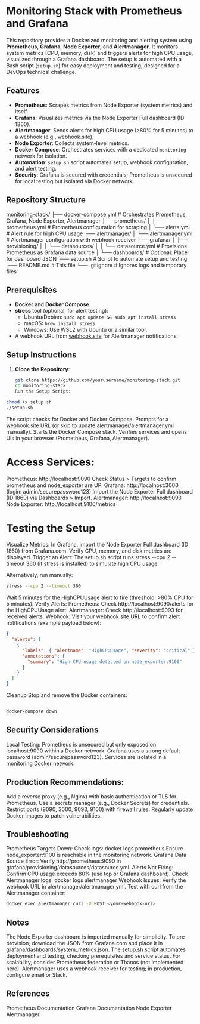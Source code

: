# Monitoring Stack with Prometheus and Grafana

This repository provides a Dockerized monitoring and alerting system using **Prometheus**, **Grafana**, **Node Exporter**, and **Alertmanager**. It monitors system metrics (CPU, memory, disk) and triggers alerts for high CPU usage, visualized through a Grafana dashboard. The setup is automated with a Bash script (`setup.sh`) for easy deployment and testing, designed for a DevOps technical challenge.

## Features

- **Prometheus**: Scrapes metrics from Node Exporter (system metrics) and itself.
- **Grafana**: Visualizes metrics via the Node Exporter Full dashboard (ID 1860).
- **Alertmanager**: Sends alerts for high CPU usage (>80% for 5 minutes) to a webhook (e.g., webhook.site).
- **Node Exporter**: Collects system-level metrics.
- **Docker Compose**: Orchestrates services with a dedicated `monitoring` network for isolation.
- **Automation**: `setup.sh` script automates setup, webhook configuration, and alert testing.
- **Security**: Grafana is secured with credentials; Prometheus is unsecured for local testing but isolated via Docker network.

## Repository Structure

monitoring-stack/
├── docker-compose.yml # Orchestrates Prometheus, Grafana, Node Exporter, Alertmanager
├── prometheus/
│ ├── prometheus.yml # Prometheus configuration for scraping
│ └── alerts.yml # Alert rule for high CPU usage
├── alertmanager/
│ └── alertmanager.yml # Alertmanager configuration with webhook receiver
├── grafana/
│ ├── provisioning/
│ │ └── datasources/
│ │ └── datasource.yml # Provisions Prometheus as Grafana data source
│ └── dashboards/ # Optional: Place for dashboard JSON
├── setup.sh # Script to automate setup and testing
├── README.md # This file
└── .gitignore # Ignores logs and temporary files

## Prerequisites

- **Docker** and **Docker Compose**.
- **stress** tool (optional, for alert testing):
  - Ubuntu/Debian: `sudo apt update && sudo apt install stress`
  - macOS: `brew install stress`
  - Windows: Use WSL2 with Ubuntu or a similar tool.
- A webhook URL from [webhook.site](https://webhook.site) for Alertmanager notifications.

## Setup Instructions

1. **Clone the Repository**:
   ```bash
   git clone https://github.com/yourusername/monitoring-stack.git
   cd monitoring-stack
   Run the Setup Script:
   ```

```bash
chmod +x setup.sh
./setup.sh
```

The script checks for Docker and Docker Compose.
Prompts for a webhook.site URL (or skip to update alertmanager/alertmanager.yml manually).
Starts the Docker Compose stack.
Verifies services and opens UIs in your browser (Prometheus, Grafana, Alertmanager).

# Access Services:

Prometheus: http://localhost:9090
Check Status > Targets to confirm prometheus and node_exporter are UP.
Grafana: http://localhost:3000 (login: admin/securepassword123)
Import the Node Exporter Full dashboard (ID 1860) via Dashboards > Import.
Alertmanager: http://localhost:9093
Node Exporter: http://localhost:9100/metrics

# Testing the Setup

Visualize Metrics:
In Grafana, import the Node Exporter Full dashboard (ID 1860) from Grafana.com.
Verify CPU, memory, and disk metrics are displayed.
Trigger an Alert:
The setup.sh script runs stress --cpu 2 --timeout 360 (if stress is installed) to simulate high CPU usage.

Alternatively, run manually:

```bash
stress --cpu 2 --timeout 360
```

Wait 5 minutes for the HighCPUUsage alert to fire (threshold: >80% CPU for 5 minutes).
Verify Alerts:
Prometheus: Check http://localhost:9090/alerts for the HighCPUUsage alert.
Alertmanager: Check http://localhost:9093 for received alerts.
Webhook: Visit your webhook.site URL to confirm alert notifications (example payload below):

```json
{
  "alerts": [
    {
      "labels": { "alertname": "HighCPUUsage", "severity": "critical" },
      "annotations": {
        "summary": "High CPU usage detected on node_exporter:9100"
      }
    }
  ]
}
```

Cleanup
Stop and remove the Docker containers:

```bash

docker-compose down
```

## Security Considerations

Local Testing:
Prometheus is unsecured but only exposed on localhost:9090 within a Docker network.
Grafana uses a strong default password (admin/securepassword123).
Services are isolated in a monitoring Docker network.

## Production Recommendations:

Add a reverse proxy (e.g., Nginx) with basic authentication or TLS for Prometheus.
Use a secrets manager (e.g., Docker Secrets) for credentials.
Restrict ports (9090, 3000, 9093, 9100) with firewall rules.
Regularly update Docker images to patch vulnerabilities.

## Troubleshooting

Prometheus Targets Down:
Check logs: docker logs prometheus
Ensure node_exporter:9100 is reachable in the monitoring network.
Grafana Data Source Error:
Verify http://prometheus:9090 in grafana/provisioning/datasources/datasource.yml.
Alerts Not Firing:
Confirm CPU usage exceeds 80% (use top or Grafana dashboard).
Check Alertmanager logs: docker logs alertmanager
Webhook Issues:
Verify the webhook URL in alertmanager/alertmanager.yml.
Test with curl from the Alertmanager container:

```bash
docker exec alertmanager curl -X POST <your-webhook-url>
```

## Notes

The Node Exporter dashboard is imported manually for simplicity. To pre-provision, download the JSON from Grafana.com and place it in grafana/dashboards/system_metrics.json.
The setup.sh script automates deployment and testing, checking prerequisites and service status.
For scalability, consider Prometheus federation or Thanos (not implemented here).
Alertmanager uses a webhook receiver for testing; in production, configure email or Slack.

## References

Prometheus Documentation
Grafana Documentation
Node Exporter
Alertmanager
